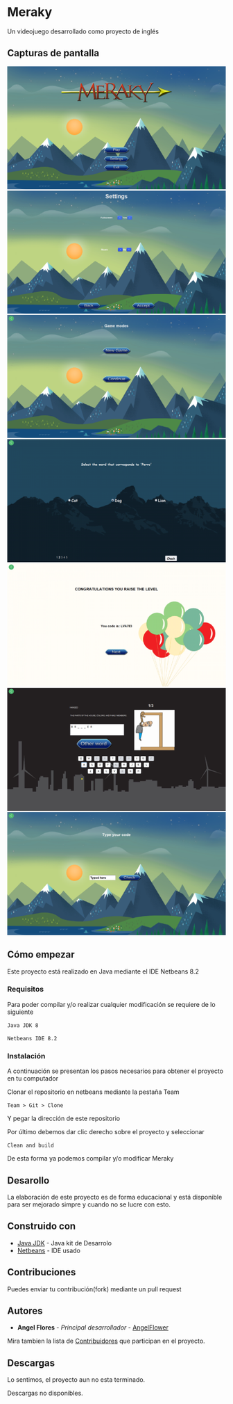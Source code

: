 # Meraky

Un videojuego desarrollado como proyecto de inglés

## Capturas de pantalla
![Error](screenshots/Captura1.png?raw=true "Inicio")
![Error](screenshots/Captura2.png?raw=true "Configuraciones")
![Error](screenshots/Captura3.png?raw=true "Modos de juego")
![Error](screenshots/Captura4.png?raw=true "Nivel 1")
![Error](screenshots/Captura5.png?raw=true "Siguiente Nivel")
![Error](screenshots/Captura6.png?raw=true "Nivel 2")
![Error](screenshots/Captura7.png?raw=true "Continuar")

## Cómo empezar

Este proyecto está realizado en Java mediante el IDE Netbeans 8.2

### Requisitos

Para poder compilar y/o realizar cualquier modificación se requiere de lo siguiente

```
Java JDK 8
```
```
Netbeans IDE 8.2
```

### Instalación

A continuación se presentan los pasos necesarios para obtener el proyecto en tu computador

Clonar el repositorio en netbeans mediante la pestaña Team
```
Team > Git > Clone
```

Y pegar la dirección de este repositorio

Por último debemos dar clic derecho sobre el proyecto y seleccionar

```
Clean and build
```

De esta forma ya podemos compilar y/o modificar Meraky


## Desarollo

La elaboración de este proyecto es de forma educacional y está disponible para ser mejorado simpre y cuando no se lucre con esto.

## Construido con

* [Java JDK](https://www.oracle.com/technetwork/java/javase/downloads/jdk11-downloads-5066655.html) - Java kit de Desarrolo
* [Netbeans](https://netbeans.org/) - IDE usado

## Contribuciones

Puedes enviar tu contribución(fork) mediante un pull request

## Autores

* **Angel Flores** - *Principal desarrollador* - [AngelFlower](https://github.com/AngelFlower/)

Mira tambien la lista de [Contribuidores](https://github.com/AngelFlower/Meraky/contributors) que participan en el proyecto.

## Descargas

Lo sentimos, el proyecto aun no esta terminado.

Descargas no disponibles. 
